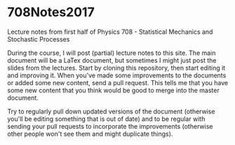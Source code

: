# 708Notes2017
Lecture notes from first half of Physics 708 - Statistical Mechanics and Stochastic Processes

During the course, I will post (partial) lecture notes to this site. The main document will be a LaTex document, but sometimes I might just post the slides from the lectures.
Start by cloning this repository, then start editing it and improving it.
When you've made some improvements to the documents or added some new content, send a pull request. This tells me that you have some new content that you think would be good to merge into the master document.

Try to regularly pull down updated versions of the document (otherwise you'll be editing something that is out of date) and to be regular with sending your pull requests to incorporate the improvements (otherwise other people won't see them and might duplicate things).

